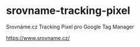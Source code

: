 # srovname-tracking-pixel

Srovnáme.cz Tracking Pixel pro Google Tag Manager

https://www.srovname.cz/
